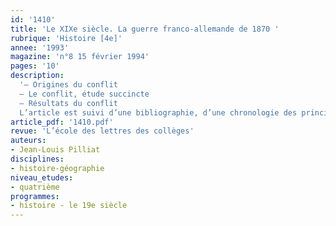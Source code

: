 ```yaml
---
id: '1410'
title: 'Le XIXe siècle. La guerre franco-allemande de 1870 '
rubrique: 'Histoire [4e]'
annee: '1993'
magazine: 'n°8 15 février 1994'
pages: '10'
description: 
  '– Origines du conflit
  – Le conflit, étude succincte
  – Résultats du conflit
  L’article est suivi d’une bibliographie, d’une chronologie des principaux événements, d’une carte du théâtre de la guerre, d’une dépêche de Bismarck à la presse, d’une suggestion de questionnaire sur l’Allemagne de 1815 à 1866 et d’un lexique.'
article_pdf: '1410.pdf'
revue: 'L’école des lettres des collèges'
auteurs:
- Jean-Louis Pilliat
disciplines:
- histoire-géographie
niveau_etudes:
- quatrième
programmes:
- histoire - le 19e siècle
---
```

